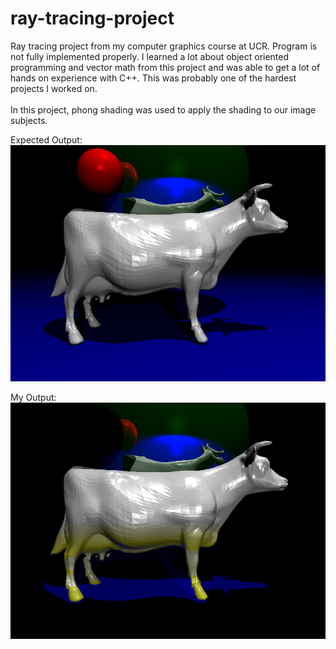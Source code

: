 # ray-tracing-project
Ray tracing project from my computer graphics course at UCR. Program is not fully implemented properly.
I learned a lot about object oriented programming and vector math from this project and was able to get a lot of hands on experience with C++. This was probably one of the hardest projects I worked on.
<br>
<br>
In this project, phong shading was used to apply the shading to our image subjects.

Expected Output:
<br>
<img src="file.png" width=550>

My Output:
<br>
<img src="diff.png" width=550>
